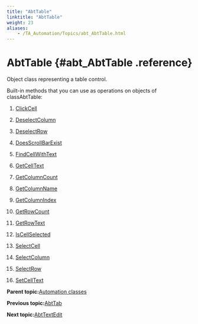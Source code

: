 ```yaml
--- 
title: "AbtTable"
linktitle: "AbtTable"
weight: 23
aliases: 
    - /TA_Automation/Topics/abt_AbtTable.html
---
```

# AbtTable {#abt_AbtTable .reference}

Object class representing a table control.

Built-in methods that you can use as operations on objects of classAbtTable:

1.  [ClickCell](../../TA_Automation/Topics/abt_ClickCell_13.html)  

2.  [DeselectColumn](../../TA_Automation/Topics/abt_DeselectColumn_13.html)  

3.  [DeselectRow](../../TA_Automation/Topics/abt_DeselectRow_13.html)  

4.  [DoesScrollBarExist](../../TA_Automation/Topics/abt_DoesScrollBarExist_13.html)  

5.  [FindCellWithText](../../TA_Automation/Topics/abt_FindCellWithText_13.html)  

6.  [GetCellText](../../TA_Automation/Topics/abt_GetCellText_13.html)  

7.  [GetColumnCount](../../TA_Automation/Topics/abt_GetColumnCount_13.html)  

8.  [GetColumnName](../../TA_Automation/Topics/abt_GetColumnName_13.html)  

9.  [GetColumnIndex](../../TA_Automation/Topics/abt_GetColumnIndex.html)  

10. [GetRowCount](../../TA_Automation/Topics/abt_GetRowCount_13.html)  

11. [GetRowText](../../TA_Automation/Topics/abt_GetRowText_13.html)  

12. [IsCellSelected](../../TA_Automation/Topics/abt_IsCellSelected_13.html)  

13. [SelectCell](../../TA_Automation/Topics/abt_SelectCell_13.html)  

14. [SelectColumn](../../TA_Automation/Topics/abt_SelectColumn_13.html)  

15. [SelectRow](../../TA_Automation/Topics/abt_SelectRow_13.html)  

16. [SetCellText](../../TA_Automation/Topics/abt_SetCellText_13.html)  


**Parent topic:**[Automation classes](../../TA_Automation/Topics/abt_methods_abt.html)

**Previous topic:**[AbtTab](../../TA_Automation/Topics/abt_AbtTab.html)

**Next topic:**[AbtTextEdit](../../TA_Automation/Topics/abt_AbtTextEdit.html)

